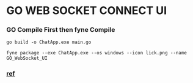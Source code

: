 # GO WEB SOCKET CONNECT UI

### GO Compile First then fyne Compile

```
go build -o ChatApp.exe main.go

fyne package --exe ChatApp.exe --os windows --icon lick.png --name GO_WebSocket_UI
```


### [ref](https://www.cnblogs.com/holychan/p/17299042.html)
